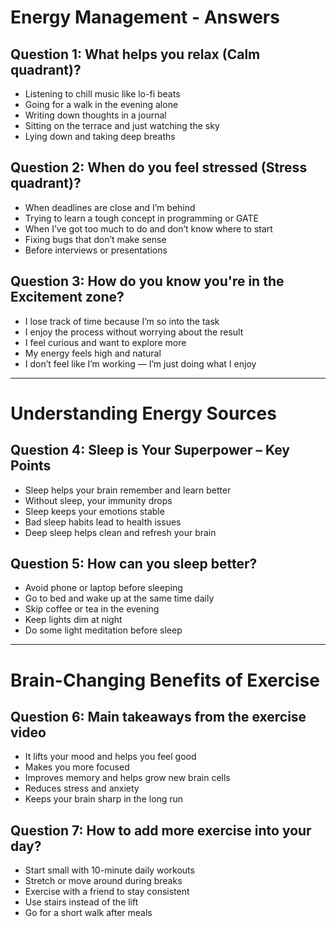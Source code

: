 # Energy Management - Answers

## Question 1: What helps you relax (Calm quadrant)?

- Listening to chill music like lo-fi beats
- Going for a walk in the evening alone
- Writing down thoughts in a journal
- Sitting on the terrace and just watching the sky
- Lying down and taking deep breaths

## Question 2: When do you feel stressed (Stress quadrant)?

- When deadlines are close and I’m behind
- Trying to learn a tough concept in programming or GATE
- When I’ve got too much to do and don’t know where to start
- Fixing bugs that don’t make sense
- Before interviews or presentations

## Question 3: How do you know you're in the Excitement zone?

- I lose track of time because I’m so into the task
- I enjoy the process without worrying about the result
- I feel curious and want to explore more
- My energy feels high and natural
- I don’t feel like I’m working — I’m just doing what I enjoy

---

# Understanding Energy Sources

## Question 4: Sleep is Your Superpower – Key Points

- Sleep helps your brain remember and learn better
- Without sleep, your immunity drops
- Sleep keeps your emotions stable
- Bad sleep habits lead to health issues
- Deep sleep helps clean and refresh your brain

## Question 5: How can you sleep better?

- Avoid phone or laptop before sleeping
- Go to bed and wake up at the same time daily
- Skip coffee or tea in the evening
- Keep lights dim at night
- Do some light meditation before sleep

---

# Brain-Changing Benefits of Exercise

## Question 6: Main takeaways from the exercise video

- It lifts your mood and helps you feel good
- Makes you more focused
- Improves memory and helps grow new brain cells
- Reduces stress and anxiety
- Keeps your brain sharp in the long run

## Question 7: How to add more exercise into your day?

- Start small with 10-minute daily workouts
- Stretch or move around during breaks
- Exercise with a friend to stay consistent
- Use stairs instead of the lift
- Go for a short walk after meals
